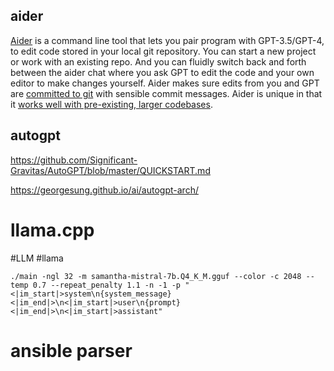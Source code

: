 ---
---

## aider


[Aider](https://aider.chat/) is a command line tool that lets you pair program with GPT-3.5/GPT-4, to edit code stored in your local git repository. You can start a new project or work with an existing repo. And you can fluidly switch back and forth between the aider chat where you ask GPT to edit the code and your own editor to make changes yourself. Aider makes sure edits from you and GPT are [committed to git](https://aider.chat/docs/faq.html#how-does-aider-use-git) with sensible commit messages. Aider is unique in that it [works well with pre-existing, larger codebases](https://aider.chat/docs/ctags.html).


## autogpt

https://github.com/Significant-Gravitas/AutoGPT/blob/master/QUICKSTART.md

https://georgesung.github.io/ai/autogpt-arch/


# llama.cpp
#LLM #llama 
```
./main -ngl 32 -m samantha-mistral-7b.Q4_K_M.gguf --color -c 2048 --temp 0.7 --repeat_penalty 1.1 -n -1 -p "<|im_start|>system\n{system_message}<|im_end|>\n<|im_start|>user\n{prompt}<|im_end|>\n<|im_start|>assistant"
```


# ansible parser

